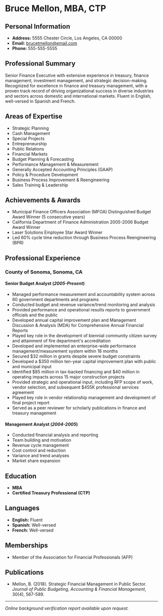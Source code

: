 # Bruce Mellon, MBA, CTP

## Personal Information

- **Address:** 5555 Chester Circle, Los Angeles, CA 00000
- **Email:** brucetmellon@email.com
- **Phone:** 555-555-5555

## Professional Summary

Senior Finance Executive with extensive experience in treasury, finance management, investment management, and strategic decision-making. Recognized for excellence in finance and treasury management, with a proven track record of driving organizational success in diverse industries and sectors across domestic and international markets. Fluent in English, well-versed in Spanish and French.

## Areas of Expertise

- Strategic Planning
- Cash Management
- Special Projects
- Entrepreneurship
- Public Relations
- Financial Markets
- Budget Planning & Forecasting
- Performance Management & Measurement
- Generally Accepted Accounting Principles (GAAP)
- Policy & Procedure Development
- Business Process Improvement & Reengineering
- Sales Training & Leadership

## Achievements & Awards

- Municipal Finance Officers Association (MFOA) Distinguished Budget Award Winner (5 consecutive years)
- California Department of Finance Administration 2005-2006 Budget Award Winner
- Laser Solutions Employee Star Award Winner
- Led 60% cycle time reduction through Business Process Reengineering (BPR)

## Professional Experience

### County of Sonoma, Sonoma, CA

#### Senior Budget Analyst (*2005-Present*)

- Managed performance measurement and accountability system across 60 government departments and programs
- Conducted budget and revenue variance/trend monitoring and analysis
- Provided performance and operational results reports to government officials and the public
- Developed annual capital improvement plan and Management Discussion & Analysis (MDA) for Comprehensive Annual Financial Reports
- Played key role in the development of biennial community citizen survey and attainment of fire department's accreditation
- Developed and implemented an enterprise-wide performance management/measurement system within 18 months
- Secured $32 million in grants despite severe budget constraints
- Developed a $350 million ten-year capital improvement plan with public and municipal input
- Identified $85 million in tax-backed financing and $40 million in operating impacts across 15 major construction projects
- Provided strategic and operational input, including RFP scope of work, vendor selection, and subsequent $455K professional services agreement
- Played key role in vendor relationship management and development of final project report
- Served as a peer reviewer for scholarly publications in finance and treasury management

#### Management Analyst (*2004-2005*)

- Conducted financial analysis and reporting
- Team building and motivation
- Revenue cycle management
- Cost control and reduction
- Variance and trend analyses
- Market share expansion

## Education

- **MBA**
- **Certified Treasury Professional (CTP)**

## Languages

- **English:** Fluent
- **Spanish:** Well-versed
- **French:** Well-versed

## Memberships

- Member of the Association for Financial Professionals (AFP)

## Publications

- Mellon, B. (2018). Strategic Financial Management in Public Sector. *Journal of Public Budgeting, Accounting & Financial Management*, 30(4), 567-589.

---

*Online background verification report available upon request.*